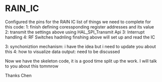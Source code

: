 # RAIN_IC
 Configured the pins for the RAIN IC
 list of things we need to complete for this code:
 1: finish  defining coressponding register addresses and its value 
 2: transmit the settings above using HAL_SPI_Transmit Api
 3: Interrupt handling
 4: RF Switches hadnling
 finshing above will set up and read the IC
 
 3: synchoniztion mechanism: i have the idea but i need to update you about this
 4: how to visualize data output: need to be discussed
 
 Now we have the skeleton code, it is a good time split up the work. I will talk to you about this tommrow
 
 Thanks
 Chen
 
 
 
